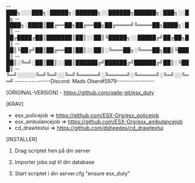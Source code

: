 -- ███╗░░░███╗░█████╗░██████╗░░██████╗██████╗░███╗░░██╗
-- ████╗░████║██╔══██╗██╔══██╗██╔════╝╚════██╗████╗░██║
-- ██╔████╔██║███████║██║░░██║╚█████╗░░█████╔╝██╔██╗██║
-- ██║╚██╔╝██║██╔══██║██║░░██║░╚═══██╗░╚═══██╗██║╚████║
-- ██║░╚═╝░██║██║░░██║██████╔╝██████╔╝██████╔╝██║░╚███║
-- ╚═╝░░░░░╚═╝╚═╝░░╚═╝╚═════╝░╚═════╝░╚═════╝░╚═╝░░╚══╝
---------------Discord: Mads Olsen#5979----------------

[ORIGINAL-VERSION] - https://github.com/qalle-git/esx_duty

[KRAV]
  
  * esx_policejob => https://github.com/ESX-Org/esx_policejob
  * esx_ambulancejob => https://github.com/ESX-Org/esx_ambulancejob
  * cd_drawtextui => https://github.com/dsheedes/cd_drawtextui

[INSTALLER]

1) Drag scriptet hen på din server

2) Importer jobs.sql til din database

4) Start scriptet i din server.cfg
"ensure esx_duty"

